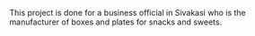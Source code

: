This project is done for a business official in Sivakasi who is the manufacturer of boxes and plates for snacks and sweets.
